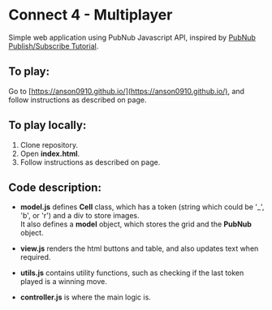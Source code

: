 # Connect 4 - Multiplayer 

Simple web application using PubNub Javascript API, inspired by [PubNub Publish/Subscribe Tutorial](http://pubnub.github.io/api-guide-with-tictactoe/pubsub.html).

## To play:
Go to [https://anson0910.github.io/](https://anson0910.github.io/), and follow instructions as described on page.

## To play locally:
1. Clone repository.
2. Open **index.html**.
3. Follow instructions as described on page.

## Code description:
* **model.js** defines **Cell** class, which has a token (string which could be '_', 'b', or 'r') and a div to store images. <br>
It also defines a **model** object, which stores the grid and the **PubNub** object.

* **view.js** renders the html buttons and table, and also updates text when required.

* **utils.js** contains utility functions, such as checking if the last token played is a winning move.

* **controller.js** is where the main logic is.


